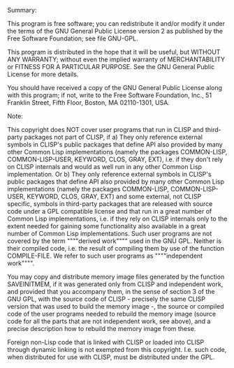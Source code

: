 Summary:

This program is free software; you can redistribute it and/or modify it under the terms of the GNU General Public License version 2 as published by the Free Software Foundation; see file GNU-GPL.

This program is distributed in the hope that it will be useful, but WITHOUT ANY WARRANTY; without even the implied warranty of MERCHANTABILITY or FITNESS FOR A PARTICULAR PURPOSE. See the GNU General Public License for more details.

You should have received a copy of the GNU General Public License along with this program; if not, write to the Free Software Foundation, Inc., 51 Franklin Street, Fifth Floor, Boston, MA 02110-1301, USA.

Note:

This copyright does NOT cover user programs that run in CLISP and third-party packages not part of CLISP, if a) They only reference external symbols in CLISP's public packages that define API also provided by many other Common Lisp implementations (namely the packages COMMON-LISP, COMMON-LISP-USER, KEYWORD, CLOS, GRAY, EXT), i.e. if they don't rely on CLISP internals and would as well run in any other Common Lisp implementation. Or b) They only reference external symbols in CLISP's public packages that define API also provided by many other Common Lisp implementations (namely the packages COMMON-LISP, COMMON-LISP-USER, KEYWORD, CLOS, GRAY, EXT) and some external, not CLISP specific, symbols in third-party packages that are released with source code under a GPL compatible license and that run in a great number of Common Lisp implementations, i.e. if they rely on CLISP internals only to the extent needed for gaining some functionality also available in a great number of Common Lisp implementations. Such user programs are not covered by the term &quot;&quot;&quot;&quot;derived work&quot;&quot;&quot;&quot; used in the GNU GPL. Neither is their compiled code, i.e. the result of compiling them by use of the function COMPILE-FILE. We refer to such user programs as &quot;&quot;&quot;&quot;independent work&quot;&quot;&quot;&quot;.

You may copy and distribute memory image files generated by the function SAVEINITMEM, if it was generated only from CLISP and independent work, and provided that you accompany them, in the sense of section 3 of the GNU GPL, with the source code of CLISP - precisely the same CLISP version that was used to build the memory image -, the source or compiled code of the user programs needed to rebuild the memory image (source code for all the parts that are not independent work, see above), and a precise description how to rebuild the memory image from these.

Foreign non-Lisp code that is linked with CLISP or loaded into CLISP through dynamic linking is not exempted from this copyright. I.e. such code, when distributed for use with CLISP, must be distributed under the GPL.